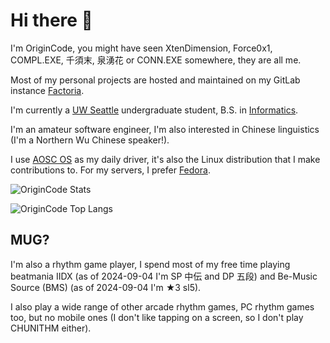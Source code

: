# Hi there 👋

I'm OriginCode, you might have seen XtenDimension, Force0x1, COMPL.EXE, 千須末, 泉湧花 or CONN.EXE somewhere, they are all me.

Most of my personal projects are hosted and maintained on my GitLab instance [Factoria](https://factoria.origincode.me/OriginCode).

I'm currently a [UW Seattle](https://www.washington.edu) undergraduate student, B.S. in [Informatics](https://ischool.uw.edu).

I'm an amateur software engineer, I'm also interested in Chinese linguistics (I'm a Northern Wu Chinese speaker!).

I use [AOSC OS](https://aosc.io) as my daily driver, it's also the Linux distribution that I make contributions to. For my servers, I prefer [Fedora](https://fedoraproject.org).

![OriginCode Stats](https://github-readme-stats.vercel.app/api?username=OriginCode&show_icons=true&theme=dark)

![OriginCode Top Langs](https://github-readme-stats.vercel.app/api/top-langs/?username=OriginCode&exclude_repo=dotfiles&layout=compact&theme=dark)

## MUG?

I'm also a rhythm game player, I spend most of my free time playing beatmania IIDX (as of 2024-09-04 I'm SP 中伝 and DP 五段) and Be-Music Source (BMS) (as of 2024-09-04 I'm ★3 sl5).

I also play a wide range of other arcade rhythm games, PC rhythm games too, but no mobile ones (I don't like tapping on a screen, so I don't play CHUNITHM either).
